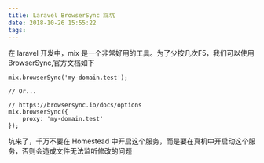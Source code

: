 ```yaml
---
title: Laravel BrowserSync 踩坑
date: 2018-10-26 15:55:22
tags:
---
```


在 laravel 开发中，mix 是一个非常好用的工具。为了少按几次F5，我们可以使用 BrowserSync,官方文档如下
```
mix.browserSync('my-domain.test');

// Or...

// https://browsersync.io/docs/options
mix.browserSync({
    proxy: 'my-domain.test'
});
```
坑来了，千万不要在 Homestead 中开启这个服务，而是要在真机中开启动这个服务，否则会造成文件无法监听修改的问题
